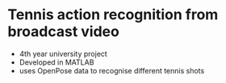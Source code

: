 # Tennis action recognition from broadcast video

- 4th year university project
- Developed in MATLAB
- uses OpenPose data to recognise different tennis shots
